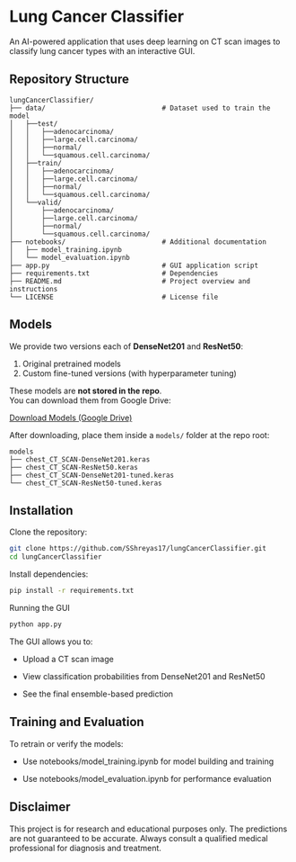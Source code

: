 # Lung Cancer Classifier

An AI-powered application that uses deep learning on CT scan images to classify lung cancer types with an interactive GUI.



## Repository Structure
```
lungCancerClassifier/
├── data/                             # Dataset used to train the model
│   ├──test/
│   │   ├──adenocarcinoma/
│   │   ├──large.cell.carcinoma/
│   │   ├──normal/
│   │   └──squamous.cell.carcinoma/
│   ├──train/
│   │   ├──adenocarcinoma/
│   │   ├──large.cell.carcinoma/
│   │   ├──normal/
│   │   └──squamous.cell.carcinoma/
│   └──valid/
│       ├──adenocarcinoma/
│       ├──large.cell.carcinoma/
│       ├──normal/
│       └──squamous.cell.carcinoma/
├── notebooks/                        # Additional documentation
│   ├── model_training.ipynb
│   └── model_evaluation.ipynb
├── app.py                            # GUI application script
├── requirements.txt                  # Dependencies
├── README.md                         # Project overview and instructions
└── LICENSE                           # License file
```

## Models

We provide two versions each of **DenseNet201** and **ResNet50**:
1. Original pretrained models  
2. Custom fine-tuned versions (with hyperparameter tuning)

These models are **not stored in the repo**.  
You can download them from Google Drive:

[Download Models (Google Drive)](https://drive.google.com/drive/folders/1b6VibRKLjdxht6mp_nbSi8baZ2uqQ4Hf?usp=sharing)

After downloading, place them inside a `models/` folder at the repo root:
```
models
├── chest_CT_SCAN-DenseNet201.keras
├── chest_CT_SCAN-ResNet50.keras
├── chest_CT_SCAN-DenseNet201-tuned.keras
└── chest_CT_SCAN-ResNet50-tuned.keras
```


## Installation

Clone the repository:
```bash
git clone https://github.com/SShreyas17/lungCancerClassifier.git
cd lungCancerClassifier
```
Install dependencies:
```bash
pip install -r requirements.txt
```
Running the GUI
```bash
python app.py
```
The GUI allows you to:

* Upload a CT scan image

* View classification probabilities from DenseNet201 and ResNet50

* See the final ensemble-based prediction



## Training and Evaluation
To retrain or verify the models:

* Use notebooks/model_training.ipynb for model building and training

* Use notebooks/model_evaluation.ipynb for performance evaluation



## Disclaimer

This project is for research and educational purposes only.
The predictions are not guaranteed to be accurate. Always consult a qualified medical professional for diagnosis and treatment.
